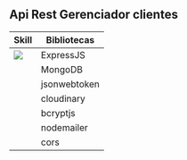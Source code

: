 ## Api Rest Gerenciador clientes 
| Skill                                                            | Bibliotecas  |
|------------------------------------------------------------------|--------------|
| ![](https://walde.co/wp-content/uploads/2016/09/nodejs_logo.png=100x100) | ExpressJS    |
|                                                                  | MongoDB      |
|                                                                  | jsonwebtoken |
|                                                                  | cloudinary   |
|                                                                  | bcryptjs     |
|                                                                  | nodemailer   |
|                                                                  | cors         |